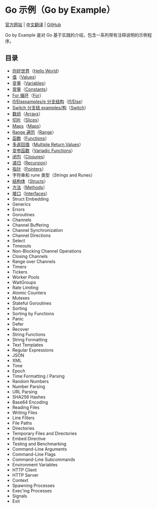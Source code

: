 # Go 示例（Go by Example）<!-- omit in toc -->

[官方网站](https://gobyexample.com) | [中文翻译](https://gobyexample-cn.github.io/) | [GitHub](https://github.com/mmcgrana/gobyexample)

Go by Example 是对 Go 基于实践的介绍，包含一系列带有注释说明的示例程序。

## 目录<!-- omit in toc -->

- [你好世界](./examples/1.Hello-World.md)（[Hello World](https://gobyexample.com/hello-world)）
- [值](./examples/2.Values.md)（[Values](https://gobyexample.com/values)）
- [变量](./examples/3.Variables.md)（[Variables](https://gobyexample.com/variables)）
- [常量](./examples/4.Constants.md)（[Constants](https://gobyexample.com/constants)）
- [For 循环](./examples/5.For.md)（[For](https://gobyexample.com/for)）
- [If/Elsexamples/e 分支结构](./6.If-Else.md)（[If/Else](https://gobyexample.com/if-else)）
- [Switch 分支结 examples/构](./7.Switch.md)（[Switch](https://gobyexample.com/switch)）
- [数组](./examples/8.Arrays.md)（[Arrays](https://gobyexample.com/arrays)）
- [切片](./examples/9.Slices.md)（[Slices](https://gobyexample.com/slices)）
- [Maps](./examples/10.Maps.md)（[Maps](https://gobyexample.com/maps)）
- [Range 遍历](./examples/11.Range.md)（[Range](https://gobyexample.com/range)）
- [函数](./examples/12.Functions.md)（[Functions](https://gobyexample.com/functions)）
- [多返回值](./examples/13.Multiple-Return-Values.md)（[Multiple Return Values](https://gobyexample.com/multiple-return-values)）
- [变参函数](./examples//14.Variadic-Functions.md)（[Variadic Functions](https://gobyexample.com/variadic-functions)）
- [闭包](./examples/15.Closures.md)（[Closures](https://gobyexample.com/closures)）
- [递归](./examples/16.Recursion.md)（[Recursion](https://gobyexample.com/recursion)）
- [指针](./examples/17.Pointers.md)（[Pointers](https://gobyexample.com/pointers)）
- 字符串和 rune 类型（Strings and Runes）
- [结构体](./examples/19.Structs.md)（[Structs](https://gobyexample.com/structs)）
- [方法](./examples/20.Methods.md)（[Methods](https://gobyexample.com/methods)）
- [接口](./examples/21.Interfaces.md)（[Interfaces](https://gobyexample.com/interfaces)）
- Struct Embedding
- Generics
- Errors
- Goroutines
- Channels
- Channel Buffering
- Channel Synchronization
- Channel Directions
- Select
- Timeouts
- Non-Blocking Channel Operations
- Closing Channels
- Range over Channels
- Timers
- Tickers
- Worker Pools
- WaitGroups
- Rate Limiting
- Atomic Counters
- Mutexes
- Stateful Goroutines
- Sorting
- Sorting by Functions
- Panic
- Defer
- Recover
- String Functions
- String Formatting
- Text Templates
- Regular Expressions
- JSON
- XML
- Time
- Epoch
- Time Formatting / Parsing
- Random Numbers
- Number Parsing
- URL Parsing
- SHA256 Hashes
- Base64 Encoding
- Reading Files
- Writing Files
- Line Filters
- File Paths
- Directories
- Temporary Files and Directories
- Embed Directive
- Testing and Benchmarking
- Command-Line Arguments
- Command-Line Flags
- Command-Line Subcommands
- Environment Variables
- HTTP Client
- HTTP Server
- Context
- Spawning Processes
- Exec'ing Processes
- Signals
- Exit
